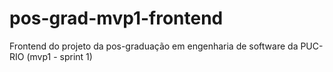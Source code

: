 # pos-grad-mvp1-frontend
Frontend do projeto da pos-graduação em engenharia de software da PUC-RIO (mvp1 - sprint 1)

